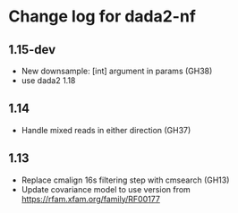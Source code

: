# Change log for dada2-nf

## 1.15-dev

- New downsample: [int] argument in params (GH38)
- use dada2 1.18

## 1.14

- Handle mixed reads in either direction (GH37)

## 1.13

- Replace cmalign 16s filtering step with cmsearch (GH13)
- Update covariance model to use version from https://rfam.xfam.org/family/RF00177
